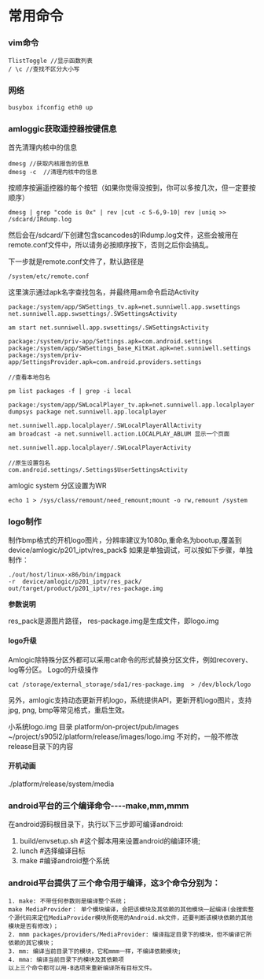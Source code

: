 # 常用命令

### vim命令

```
TlistToggle //显示函数列表
/ \c //查找不区分大小写
```
### 网络 

```
busybox ifconfig eth0 up
```
### amloggic获取遥控器按键信息

首先清理内核中的信息

```
dmesg //获取内核报告的信息
dmesg -c  //清理内核中的信息
```
按顺序按遍遥控器的每个按钮（如果你觉得没按到，你可以多按几次，但一定要按顺序） 

```
dmesg | grep "code is 0x" | rev |cut -c 5-6,9-10| rev |uniq >> /sdcard/IRdump.log
```
然后会在/sdcard/下创建包含scancodes的IRdump.log文件，这些会被用在remote.conf文件中，所以请务必按顺序按下，否则之后你会搞乱。

下一步就是remote.conf文件了，默认路径是

```
/system/etc/remote.conf
```

这里演示通过apk名字查找包名，并最终用am命令启动Activity

```
package:/system/app/SWSettings_tv.apk=net.sunniwell.app.swsettings
net.sunniwell.app.swsettings/.SWSettingsActivity

am start net.sunniwell.app.swsettings/.SWSettingsActivity

package:/system/priv-app/Settings.apk=com.android.settings
package:/system/app/SWSettings_base_KitKat.apk=net.sunniwell.settings
package:/system/priv-app/SettingsProvider.apk=com.android.providers.settings
```
```
//查看本地包名

pm list packages -f | grep -i local

package:/system/app/SWLocalPlayer_tv.apk=net.sunniwell.app.localplayer
dumpsys package net.sunniwell.app.localplayer

net.sunniwell.app.localplayer/.SWLocalPlayerAllActivity
am broadcast -a net.sunniwell.action.LOCALPLAY_ABLUM 显示一个页面

net.sunniwell.app.localplayer/.SWLocalPlayerActivity

//原生设置包名
com.android.settings/.Settings$UserSettingsActivity 
```
amlogic system 分区设置为WR

```
echo 1 > /sys/class/remount/need_remount;mount -o rw,remount /system
```

### logo制作

​    制作bmp格式的开机logo图片，分辨率建议为1080p,重命名为bootup,覆盖到device/amlogic/p201_iptv/res_pack$
如果是单独调试，可以按如下步骤，单独制作：

```
./out/host/linux-x86/bin/imgpack
-r  device/amlogic/p201_iptv/res_pack/ 
out/target/product/p201_iptv/res-package.img
```
__参数说明__

res_pack是源图片路径，
res-package.img是生成文件，即logo.img 

#### logo升级
Amlogic除特殊分区外都可以采用cat命令的形式替换分区文件，例如recovery、log等分区。
Logo的升级操作

```
cat /storage/external_storage/sda1/res-package.img  > /dev/block/logo
```


另外，amlogic支持动态更新开机logo，系统提供API，更新开机logo图片，支持jpg, png, bmp等常见格式，重启生效。 

小系统logo.img 目录 platform/on-project/pub/images
~/project/s905l2/platform/release/images/logo.img 不对的，一般不修改release目录下的内容

#### 开机动画
./platform/release/system/media

### android平台的三个编译命令----make,mm,mmm
在android源码根目录下，执行以下三步即可编译android:
1. build/envsetup.sh #这个脚本用来设置android的编译环境;
2. lunch #选择编译目标
3. make #编译android整个系统

### android平台提供了三个命令用于编译，这3个命令分别为：
```
1. make: 不带任何参数则是编译整个系统；
make MediaProvider： 单个模块编译，会把该模块及其依赖的其他模块一起编译(会搜索整个源代码来定位MediaProvider模块所使用的Android.mk文件，还要判断该模块依赖的其他模块是否有修改)；
2. mmm packages/providers/MediaProvider: 编译指定目录下的模块，但不编译它所依赖的其它模块；
3. mm: 编译当前目录下的模块，它和mmm一样，不编译依赖模块;
4. mma: 编译当前目录下的模块及其依赖项
以上三个命令都可以用-B选项来重新编译所有目标文件。
```

